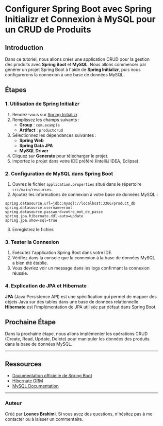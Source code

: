 # Configurer Spring Boot avec Spring Initializr et Connexion à MySQL pour un CRUD de Produits

## Introduction
Dans ce tutoriel, nous allons créer une application CRUD pour la gestion des produits avec **Spring Boot** et **MySQL**. Nous allons commencer par générer un projet Spring Boot à l'aide de **Spring Initializr**, puis nous configurerons la connexion à une base de données MySQL.

## Étapes

### 1. Utilisation de Spring Initializr

1. Rendez-vous sur [Spring Initializr](https://start.spring.io/).
2. Remplissez les champs suivants :
   - **Group** : `com.example`
   - **Artifact** : `productcrud`
3. Sélectionnez les dépendances suivantes :
   - **Spring Web**
   - **Spring Data JPA**
   - **MySQL Driver**
4. Cliquez sur **Generate** pour télécharger le projet.
5. Importez le projet dans votre IDE préféré (IntelliJ IDEA, Eclipse).

### 2. Configuration de MySQL dans Spring Boot

1. Ouvrez le fichier `application.properties` situé dans le répertoire `src/main/resources`.
2. Ajoutez les informations de connexion à votre base de données MySQL :

```properties
spring.datasource.url=jdbc:mysql://localhost:3306/product_db
spring.datasource.username=root
spring.datasource.password=votre_mot_de_passe
spring.jpa.hibernate.ddl-auto=update
spring.jpa.show-sql=true
```

3. Enregistrez le fichier.

### 3. Tester la Connexion

1. Exécutez l'application Spring Boot dans votre IDE.
2. Vérifiez dans la console que la connexion à la base de données MySQL a bien été établie.
3. Vous devriez voir un message dans les logs confirmant la connexion réussie.

### 4. Explication de JPA et Hibernate

**JPA** (Java Persistence API) est une spécification qui permet de mapper des objets Java sur des tables dans une base de données relationnelle. **Hibernate** est l'implémentation de JPA utilisée par défaut dans Spring Boot.

## Prochaine Étape

Dans la prochaine étape, nous allons implémenter les opérations CRUD (Create, Read, Update, Delete) pour manipuler les données des produits dans la base de données MySQL.

---

## Ressources
- [Documentation officielle de Spring Boot](https://spring.io/projects/spring-boot)
- [Hibernate ORM](https://hibernate.org/)
- [MySQL Documentation](https://dev.mysql.com/doc/)

---

### Auteur

Créé par **Lounes Brahimi**. Si vous avez des questions, n'hésitez pas à me contacter ou à laisser un commentaire.
